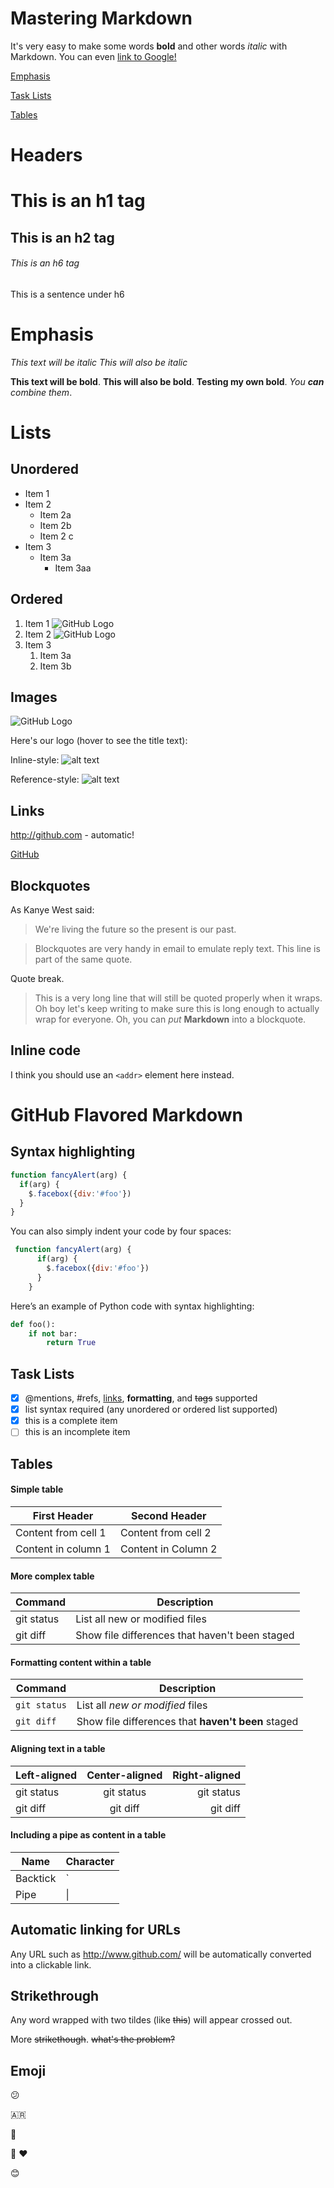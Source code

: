 # Mastering Markdown
It's very easy to make some words **bold** and other words *italic* with Markdown. You can even [link to Google!](http://google.com)

[Emphasis](#emphasis)

[Task Lists](#task-lists)

[Tables](#tables)

# Headers
# This is an h1 tag
## This is an h2 tag
###### This is an h6 tag
  This is a sentence under h6
# Emphasis 
*This text will be italic*
_This will also be italic_

**This text will be bold**. 
__This will also be bold__. 
__Testing my own bold__. 
_You **can** combine them_.   
# Lists
## Unordered 
* Item 1
* Item 2
  * Item 2a
  * Item 2b
  * Item 2 c
* Item 3
  * Item 3a
    * Item 3aa
## Ordered
1. Item 1
![GitHub Logo](images/GitIcon.png "This is GitCat")
1. Item 2
![GitHub Logo](images/GitIcon.png "This is GitCat")
1. Item 3
   1. Item 3a
   1. Item 3b
## Images

![GitHub Logo](images/GitIcon.png "This is GitCat")

Here's our logo (hover to see the title text):

Inline-style: 
![alt text](images/GitIcon.png "Logo Title Text 1")

Reference-style: 
![alt text][logo]

[logo]: images/GitIcon.png "Logo Title Text 2"

## Links
http://github.com - automatic!

[GitHub](http://github.com)
## Blockquotes
As Kanye West said:

> We're living the future so
> the present is our past.

> Blockquotes are very handy in email to emulate reply text.
> This line is part of the same quote.

Quote break.

> This is a very long line that will still be quoted properly when it wraps. Oh boy let's keep writing to make sure this is long enough to actually wrap for everyone. Oh, you can *put* **Markdown** into a blockquote. 

## Inline code
I think you should use an
`<addr>` element here instead.
# GitHub Flavored Markdown
## Syntax highlighting
```javascript
function fancyAlert(arg) {
  if(arg) {
    $.facebox({div:'#foo'})
  }
}
```
You can also simply indent your code by four spaces:
```javascript
 function fancyAlert(arg) {
      if(arg) {
        $.facebox({div:'#foo'})
      }
    }
```
Here’s an example of Python code with syntax highlighting:
``` python
def foo():
    if not bar:
        return True
```
## Task Lists
- [x] @mentions, #refs, [links](), **formatting**, and <del>tags</del> supported
- [x] list syntax required (any unordered or ordered list supported)
- [x] this is a complete item
- [ ] this is an incomplete item
        
## Tables
#### Simple table

First Header | Second Header
-------------|--------------
Content from cell 1 | Content from cell 2
Content in column 1 | Content in Column 2

#### More complex table

| Command | Description |
| --- | --- |
| git status | List all new or modified files |
| git diff | Show file differences that haven't been staged |

#### Formatting content within a table

| Command | Description |
| --- | --- |
| `git status` | List all *new or modified* files |
| `git diff` | Show file differences that **haven't been** staged |

#### Aligning text in a table

| Left-aligned | Center-aligned | Right-aligned |
| :---         |     :---:      |          ---: |
| git status   | git status     | git status    |
| git diff     | git diff       | git diff      |

#### Including a pipe as content in a table

| Name     | Character |
| ---      | ---       |
| Backtick | `         |
| Pipe     | \|        |


## Automatic linking for URLs
Any URL such as http://www.github.com/ will be automatically converted into a clickable link.

## Strikethrough
Any word wrapped with two tildes (like ~~this~~) will appear crossed out.

More ~~strikethough~~. 
~~what's the problem?~~

## Emoji
:confused:

:argentina:

:red_circle:

:restroom:
❤

😊
